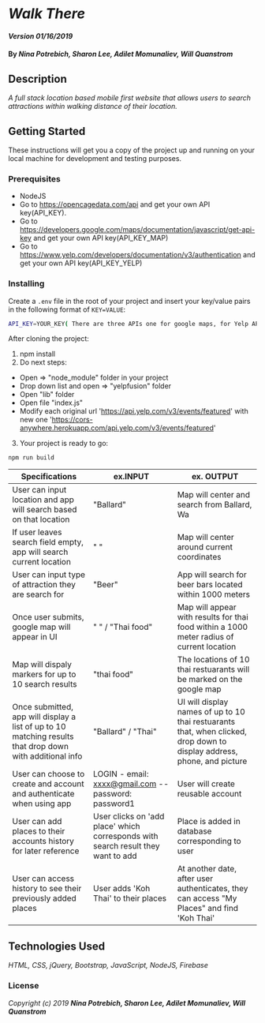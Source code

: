 # _Walk There_

#### _Version 01/16/2019_

#### By _**Nina Potrebich, Sharon Lee, Adilet Momunaliev, Will Quanstrom**_

## Description

_A full stack location based mobile first website that allows users to search attractions within walking distance of their location._

## Getting Started

These instructions will get you a copy of the project up and running on your local machine for development and testing purposes.

### Prerequisites

* NodeJS
* Go to https://opencagedata.com/api and get your own API key(API_KEY).
* Go to https://developers.google.com/maps/documentation/javascript/get-api-key and get your own API key(API_KEY_MAP)
* Go to https://www.yelp.com/developers/documentation/v3/authentication and get your own API key(API_KEY_YELP)

### Installing

Create a `.env` file in the root of your project and insert your key/value pairs in the following format of `KEY=VALUE`:

```sh
API_KEY=YOUR_KEY( There are three APIs one for google maps, for Yelp API, and for opencagedata.)
```
After cloning the project:
1. npm install
2. Do next steps:
* Open => "node_module" folder in your project
* Drop down list and open => "yelpfusion" folder
* Open "lib" folder
* Open file "index.js"
* Modify each original url 'https://api.yelp.com/v3/events/featured' with new one 'https://cors-anywhere.herokuapp.com/api.yelp.com/v3/events/featured'

3. Your project is ready to go:
```
npm run build
```

|Specifications | ex.INPUT  | ex. OUTPUT  |
|---|---|---|
| User can input location and app will search based on that location    | "Ballard"  |  Map will center and search from Ballard, Wa |
| If user leaves search field empty, app will search current location   | " "  | Map will center around current coordinates  |
| User can input type of attraction they are search for                 |  "Beer" | App will search for beer bars located within 1000 meters  |
| Once user submits, google map will appear in UI  | " " / "Thai food"  | Map will appear with results for thai food within a 1000 meter radius of current location |
| Map will dispaly markers for up to 10 search results   | "thai food"  | The locations of 10 thai restuarants will be marked on the google map   |
| Once submitted, app will display a list of up to 10 matching results that drop down with additional info  | "Ballard" / "Thai"  | UI will display names of up to 10 thai restuarants that, when clicked, drop down to display address, phone, and picture  |
| User can choose to create and account and authenticate when using app  | LOGIN - email: xxxx@gmail.com -- password: password1 | User will create reusable account  |
| User can add places to their accounts history for later reference  | User clicks on 'add place' which corresponds with search result they want to add  | Place is added in database corresponding to user  |
| User can access history to see their previously added places | User adds 'Koh Thai' to their places | At another date, after user authenticates, they can access "My Places" and find 'Koh Thai'|


## Technologies Used

_HTML, CSS, jQuery, Bootstrap, JavaScript, NodeJS, Firebase_

### License

*_Copyright (c) 2019 **Nina Potrebich, Sharon Lee, Adilet Momunaliev, Will Quanstrom**_*